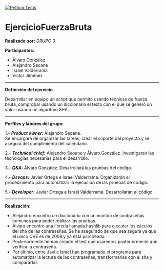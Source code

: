 [![Python Tests](https://github.com/Aleseomar/EjercicioFuerzaBruta/actions/workflows/python-package-conda.yml/badge.svg)](https://github.com/Aleseomar/EjercicioFuerzaBruta/actions/workflows/python-package-conda.yml)

# EjercicioFuerzaBruta

**Realizado por:** *GRUPO 3*  

**Participantes:**

- Álvaro González
- Alejandro Seoane
- Israel Valderrama
- Víctor Jiménez

****

**Definición del ejercicio**  

Desarrollar en equipo un script que permita usando técnicas de fuerza bruta, comprobar usando un diccionario el texto con el que se generó un valor usando un algoritmo SHA.

****

**Perfiles y labores del grupo:**

1.- ***Product owner:*** Alejandro Seoane.   
Se encargará de organizar las tareas, crear el soporte del proyecto y se asegura del cumplimiento del calendario.

2.- ***Technical chief:*** Alejandro Seoane y Álvaro González. Investigaran las tecnologías necesarias para el desarrollo.   

3.- ***Q&A:*** Álvaro González. Desarrollará las pruebas del código.

4.- ***Devops:*** Javier Ortega e Israel Valderrama. Organizarán el procedimiento para automatizar la ejecución de las pruebas de código.

5.- ***Developer:*** Javier Ortega e Israel Valderrama. Desarrollarán el código.

****

**Realización:**

- Alejandro encontro un diccionario con un montón de contraseñas comunes para poder realizar las pruebas.
- Álvaro  encontro una librería llamada hashlib para ejecutar los cáculos del sha de las contraseñas. Se ha asegurado de que sea segura ya que el único CVE es de 2008 y ya está parcheado.
- Posteriormente hemos creado el test que usaremos posteriormente que verifica la contraseña.
- Por último, entre Javi e Israel han programado el programa para automatizar la lectura de las contraseñas, transformarlas con el sha y compararlas

